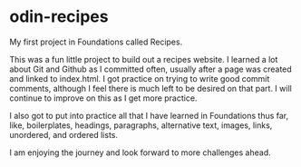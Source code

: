 # odin-recipes
My first project in Foundations called Recipes.

This was a fun little project to build out a 
recipes website.  I learned a lot about Git
and Github as I committed often, usually 
after a page was created and linked to 
index.html.  I got practice on trying to write
good commit comments, although I feel there is much
left to be desired on that part.  I will continue to 
improve on this as I get more practice. 

I also got to put into practice all that I have learned 
in Foundations thus far, like, boilerplates,
headings, paragraphs, alternative text, images, links, 
unordered, and ordered lists.

I am enjoying the journey and look forward to more 
challenges ahead.
